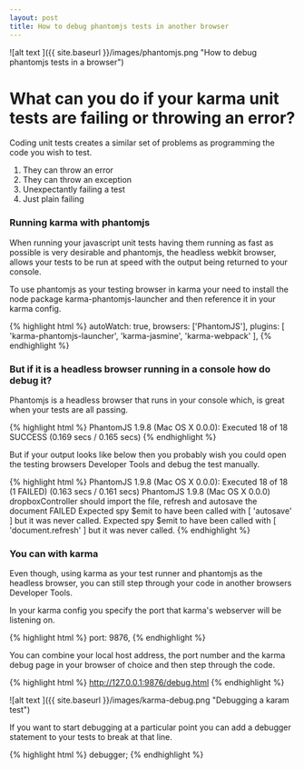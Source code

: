 ```yaml
---
layout: post
title: How to debug phantomjs tests in another browser
---
```



![alt text ]({{ site.baseurl }}/images/phantomjs.png "How to debug phantomjs tests in a browser")

# What can you do if your karma unit tests are failing or throwing an error?

Coding unit tests creates a similar set of problems as programming the code you wish to test.

1. They can throw an error
2. They can throw an exception
3. Unexpectantly failing a test
4. Just plain failing

### Running karma with phantomjs

When running your javascript unit tests having them running as fast as possible is very desirable and phantomjs, the headless webkit
browser, allows your tests to be run at speed with the output being returned to your console.

To use phantomjs as your testing browser in karma your need to install the node package karma-phantomjs-launcher and then reference it 
in your karma config.

{% highlight html %}
    autoWatch: true,
    browsers:  ['PhantomJS'],
    plugins: [
      'karma-phantomjs-launcher',
      'karma-jasmine',
      'karma-webpack'
    ],
{% endhighlight %}


### But if it is a headless browser running in a console how do debug it?

Phantomjs is a headless browser that runs in your console which, is great when your tests are all passing.

{% highlight html %}
PhantomJS 1.9.8 (Mac OS X 0.0.0): Executed 18 of 18 SUCCESS (0.169 secs / 0.165 secs)
{% endhighlight %}

But if your output looks like below then you probably wish you could open the testing browsers Developer Tools 
and debug the test manually.

{% highlight html %}
PhantomJS 1.9.8 (Mac OS X 0.0.0): Executed 18 of 18 (1 FAILED) (0.163 secs / 0.161 secs)
PhantomJS 1.9.8 (Mac OS X 0.0.0) dropboxController should import the file, refresh and autosave the document FAILED
        Expected spy $emit to have been called with [ 'autosave' ] but it was never called.
        Expected spy $emit to have been called with [ 'document.refresh' ] but it was never called.
{% endhighlight %}

### You can with karma

Even though, using karma as your test runner and phantomjs as the headless browser, you can still step through your 
code in another browsers Developer Tools.

In your karma config you specify the port that karma's webserver will be listening on.

{% highlight html %}
port:      9876,
{% endhighlight %}

You can combine your local host address, the port number and the karma debug page in your browser of choice and then step through the code.

{% highlight html %}
http://127.0.0.1:9876/debug.html
{% endhighlight %}

![alt text ]({{ site.baseurl }}/images/karma-debug.png "Debugging a karam test")

If you want to start debugging at a particular point you can add a debugger statement to your tests to break at that line.

{% highlight html %}
debugger;
{% endhighlight %}
